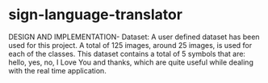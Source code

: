 # sign-language-translator
DESIGN AND IMPLEMENTATION-  Dataset: A user defined dataset has been used for this project. A total of 125 images, around 25 images, is used for each of the classes. This dataset contains a total of 5 symbols that are:  hello, yes, no, I Love You and thanks, which are quite useful while dealing with the real time application.
